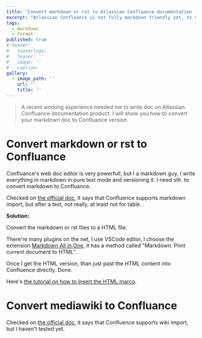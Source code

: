 ```yaml
---
title: "Convert markdown or rst to Atlassian Confluance documentation format"
excerpt: "Atlassian Confluance is not fully markdown friendly yet, to versioning your doc in pure text mode, you can use html format as a bridge."
tags:
  - markdown
  - format
published: true
# header:
#   teaserlogo:
#   teaser: ''
#   image: ''
#   caption:
gallery:
  - image_path: ''
    url: ''
    title: ''
---
```


> A recent working experience needed me to write doc on Atlassian Confluance documentation product. I will show you how to convert your markdown doc to Confluance version.

# Convert markdown or rst to Confluance

Confluance's web doc editor is very powerfull, but I a markdown guy, I write everything in markdown in pure text mode and versioning it. I need sth. to convert markdown to Confluance.

Checked on [the official doc](https://confluence.atlassian.com/doc/confluence-wiki-markup-251003035.html#ConfluenceWikiMarkup-markdownCanIinsertmarkdown?), it says that Confluence supports markdown import, but after a test, not really, at least not for table.

**Solution:**

Convert the markdown or rst files to a HTML file.

There're many plugins on the net, I use VSCode editor, I choose the extension [Markdown All in One](https://marketplace.visualstudio.com/items?itemName=yzhang.markdown-all-in-one), it has a method called "Markdown: Print current document to HTML".

Once I get the HTML version, than just past the HTML content into Confluence directly. Done.

Here's [the tutorial on how to insert the HTML marco](https://confluence.atlassian.com/doc/html-macro-38273085.html).


# Convert mediawiki to Confluance

Checked on [the official doc](https://confluence.atlassian.com/doc/confluence-wiki-markup-251003035.html#ConfluenceWikiMarkup-CanItypewikimarkupintotheeditor?), it says that Confluence supports wiki import, but I haven't tested yet.
